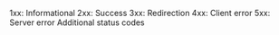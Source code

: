 1xx: Informational
2xx: Success
3xx: Redirection
4xx: Client error
5xx: Server error
Additional status codes